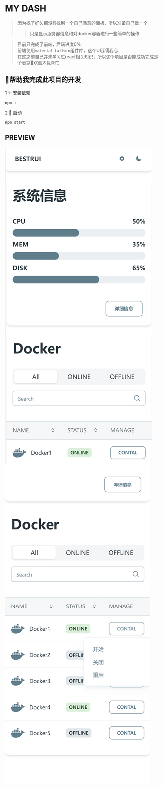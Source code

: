 # MY DASH

> 因为找了好久都没有找到一个自己满意的面板，所以准备自己做一个 
>> 只是显示服务器信息和对docker容器进行一些简单的操作

> 目前只完成了前端，后端进度0%   
> 前端使用`material-tailwin`组件库，这个UI深得我心  
> 在这之前自己并未学习过react相关知识，所以这个项目是否能成功完成是个悬念🙏欢迎大佬帮忙


## 🎈帮助我完成此项目的开发 
 
1 ✨ 安装依赖  

```
npm i
```
2 🎉 启动   
 ```
 npm start
 ```

## PREVIEW

<link href="https://cdn.jsdelivr.net/npm/daisyui@2.51.6/dist/full.css" rel="stylesheet" type="text/css" />     

<script src="https://cdn.tailwindcss.com"></script>        



<div class="carousel carousel-center max-w-md p-4 space-x-4 bg-neutral rounded-box">
  <div class="carousel-item">
    <img src="./preview/01.png" class="rounded-box" />
  </div> 
  <div class="carousel-item">
    <img src="./preview/02.png" class="rounded-box" />
  </div> 
</div>